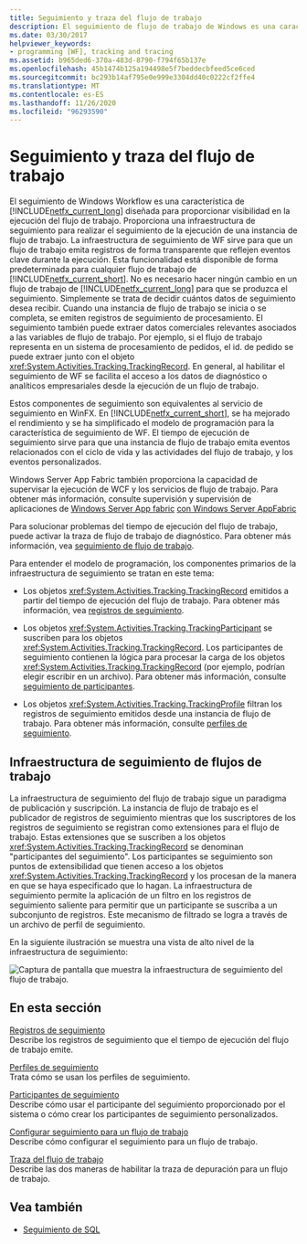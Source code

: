 ```yaml
---
title: Seguimiento y traza del flujo de trabajo
description: El seguimiento de flujo de trabajo de Windows es una característica .NET Framework 4.6.1 que proporciona una infraestructura de seguimiento para realizar el seguimiento de la ejecución de una instancia de flujo de trabajo.
ms.date: 03/30/2017
helpviewer_keywords:
- programming [WF], tracking and tracing
ms.assetid: b965ded6-370a-483d-8790-f794f65b137e
ms.openlocfilehash: 45b1474b125a194498e5f7beddecbfeed5ce6ced
ms.sourcegitcommit: bc293b14af795e0e999e3304dd40c0222cf2ffe4
ms.translationtype: MT
ms.contentlocale: es-ES
ms.lasthandoff: 11/26/2020
ms.locfileid: "96293590"
---
```

# <a name="workflow-tracking-and-tracing"></a>Seguimiento y traza del flujo de trabajo

El seguimiento de Windows Workflow es una característica de [!INCLUDE[netfx_current_long](../../../includes/netfx-current-long-md.md)] diseñada para proporcionar visibilidad en la ejecución del flujo de trabajo. Proporciona una infraestructura de seguimiento para realizar el seguimiento de la ejecución de una instancia de flujo de trabajo. La infraestructura de seguimiento de WF sirve para que un flujo de trabajo emita registros de forma transparente que reflejen eventos clave durante la ejecución. Esta funcionalidad está disponible de forma predeterminada para cualquier flujo de trabajo de [!INCLUDE[netfx_current_short](../../../includes/netfx-current-short-md.md)]. No es necesario hacer ningún cambio en un flujo de trabajo de [!INCLUDE[netfx_current_long](../../../includes/netfx-current-long-md.md)] para que se produzca el seguimiento. Simplemente se trata de decidir cuántos datos de seguimiento desea recibir. Cuando una instancia de flujo de trabajo se inicia o se completa, se emiten registros de seguimiento de procesamiento. El seguimiento también puede extraer datos comerciales relevantes asociados a las variables de flujo de trabajo. Por ejemplo, si el flujo de trabajo representa en un sistema de procesamiento de pedidos, el id. de pedido se puede extraer junto con el objeto <xref:System.Activities.Tracking.TrackingRecord>. En general, al habilitar el seguimiento de WF se facilita el acceso a los datos de diagnóstico o analíticos empresariales desde la ejecución de un flujo de trabajo.  
  
 Estos componentes de seguimiento son equivalentes al servicio de seguimiento en WinFX. En [!INCLUDE[netfx_current_short](../../../includes/netfx-current-short-md.md)], se ha mejorado el rendimiento y se ha simplificado el modelo de programación para la característica de seguimiento de WF. El tiempo de ejecución de seguimiento sirve para que una instancia de flujo de trabajo emita eventos relacionados con el ciclo de vida y las actividades del flujo de trabajo, y los eventos personalizados.  
  
 Windows Server App Fabric también proporciona la capacidad de supervisar la ejecución de WCF y los servicios de flujo de trabajo. Para obtener más información, consulte supervisión y supervisión de aplicaciones de [Windows Server App fabric](/previous-versions/appfabric/ee677251(v=azure.10)) [con Windows Server AppFabric](/previous-versions/appfabric/ee677276(v=azure.10))  
  
 Para solucionar problemas del tiempo de ejecución del flujo de trabajo, puede activar la traza de flujo de trabajo de diagnóstico. Para obtener más información, vea [seguimiento de flujo de trabajo](workflow-tracing.md).  
  
 Para entender el modelo de programación, los componentes primarios de la infraestructura de seguimiento se tratan en este tema:  
  
- Los objetos <xref:System.Activities.Tracking.TrackingRecord> emitidos a partir del tiempo de ejecución del flujo de trabajo. Para obtener más información, vea [registros de seguimiento](tracking-records.md).  
  
- Los objetos <xref:System.Activities.Tracking.TrackingParticipant> se suscriben para los objetos <xref:System.Activities.Tracking.TrackingRecord>. Los participantes de seguimiento contienen la lógica para procesar la carga de los objetos <xref:System.Activities.Tracking.TrackingRecord> (por ejemplo, podrían elegir escribir en un archivo). Para obtener más información, consulte [seguimiento de participantes](tracking-participants.md).  
  
- Los objetos <xref:System.Activities.Tracking.TrackingProfile> filtran los registros de seguimiento emitidos desde una instancia de flujo de trabajo. Para obtener más información, consulte [perfiles de seguimiento](tracking-profiles.md).  
  
## <a name="workflow-tracking-infrastructure"></a>Infraestructura de seguimiento de flujos de trabajo  

 La infraestructura de seguimiento del flujo de trabajo sigue un paradigma de publicación y suscripción. La instancia de flujo de trabajo es el publicador de registros de seguimiento mientras que los suscriptores de los registros de seguimiento se registran como extensiones para el flujo de trabajo. Estas extensiones que se suscriben a los objetos <xref:System.Activities.Tracking.TrackingRecord> se denominan "participantes del seguimiento". Los participantes se seguimiento son puntos de extensibilidad que tienen acceso a los objetos <xref:System.Activities.Tracking.TrackingRecord> y los procesan de la manera en que se haya especificado que lo hagan. La infraestructura de seguimiento permite la aplicación de un filtro en los registros de seguimiento saliente para permitir que un participante se suscriba a un subconjunto de registros. Este mecanismo de filtrado se logra a través de un archivo de perfil de seguimiento.  
  
 En la siguiente ilustración se muestra una vista de alto nivel de la infraestructura de seguimiento:  
  
 ![Captura de pantalla que muestra la infraestructura de seguimiento del flujo de trabajo.](./media/workflow-tracking-and-tracing/workflow-tracking-infrastructure.gif "WV")  
  
## <a name="in-this-section"></a>En esta sección  

 [Registros de seguimiento](tracking-records.md)  
 Describe los registros de seguimiento que el tiempo de ejecución del flujo de trabajo emite.  
  
 [Perfiles de seguimiento](tracking-profiles.md)  
 Trata cómo se usan los perfiles de seguimiento.  
  
 [Participantes de seguimiento](tracking-participants.md)  
 Describe cómo usar el participante del seguimiento proporcionado por el sistema o cómo crear los participantes de seguimiento personalizados.  
  
 [Configurar seguimiento para un flujo de trabajo](configuring-tracking-for-a-workflow.md)  
 Describe cómo configurar el seguimiento para un flujo de trabajo.  
  
 [Traza del flujo de trabajo](workflow-tracing.md)  
 Describe las dos maneras de habilitar la traza de depuración para un flujo de trabajo.  
  
## <a name="see-also"></a>Vea también

- [Seguimiento de SQL](./samples/sql-tracking.md)
